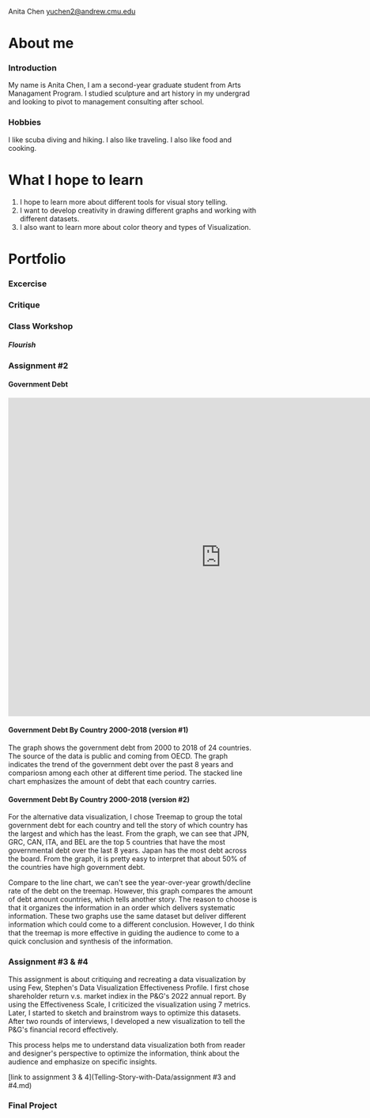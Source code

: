 Anita Chen  yuchen2@andrew.cmu.edu

# About me

### Introduction 
My name is Anita Chen, I am a second-year graduate student from Arts Managament Program. I studied sculpture and art history in my undergrad and looking to pivot to management consulting after school. 

### Hobbies 
I like scuba diving and hiking. I also like traveling. I also like food and cooking. 

# What I hope to learn
1. I hope to learn more about different tools for visual story telling. 
2. I want to develop creativity in drawing different graphs and working with different datasets. 
3. I also want to learn more about color theory and types of Visualization. 


# Portfolio
### Excercise 

### Critique 

### Class Workshop 
##### Flourish

### Assignment #2 


#### Government Debt 
<iframe src="https://data.oecd.org/chart/6Sn9" width="860" height="645" style="border: 0" mozallowfullscreen="true" webkitallowfullscreen="true" allowfullscreen="true"><a href="https://data.oecd.org/chart/6Sn9" target="_blank">OECD Chart: General government debt, Total, % of GDP, Annual, 2021</a></iframe>


#### Government Debt By Country 2000-2018 (version #1) 
<div class="flourish-embed flourish-chart" data-src="visualisation/11736793"><script src="https://public.flourish.studio/resources/embed.js"></script></div>

The graph shows the government debt from 2000 to 2018 of 24 countries. The source of the data is public and coming from OECD. The graph indicates the trend of the government debt over the past 8 years and compariosn among each other at different time period. The stacked line chart emphasizes the amount of debt that each country carries. 


#### Government Debt By Country 2000-2018 (version #2) 
<div class="flourish-embed flourish-hierarchy" data-src="visualisation/11737112"><script src="https://public.flourish.studio/resources/embed.js"></script></div>

For the alternative data visualization, I chose Treemap to group the total government debt for each country and tell the story of which country has the largest and which has the least. From the graph, we can see that JPN, GRC, CAN, ITA, and BEL are the top 5 countries that have the most governmental debt over the last 8 years. Japan has the most debt across the board. From the graph, it is pretty easy to interpret that about 50% of the countries have high government debt. 

Compare to the line chart, we can't see the year-over-year growth/decline rate of the debt on the treemap. However, this graph compares the amount of debt amount countries, which tells another story. The reason to choose is that it organizes the information in an order which delivers systematic information. These two graphs use the same dataset but deliver different information which could come to a different conclusion. However, I do think that the treemap is more effective in guiding the audience to come to a quick conclusion and synthesis of the information.  

### Assignment #3 & #4 

This assignment is about critiquing and recreating a data visualization by using Few, Stephen's Data Visualization Effectiveness Profile. I first chose shareholder return v.s. market indiex in the P&G's 2022 annual report. By using the Effectiveness Scale, I criticized the visualization using 7 metrics. Later, I started to sketch and brainstrom ways to optimize this datasets. After two rounds of interviews, I developed a new visualization to tell the P&G's financial record effectively. 

This process helps me to understand data visualization both from reader and designer's perspective to optimize the information, think about the audience and emphasize on specific insights. 

[link to assignment 3 & 4](Telling-Story-with-Data/assignment #3 and #4.md)

### Final Project 
